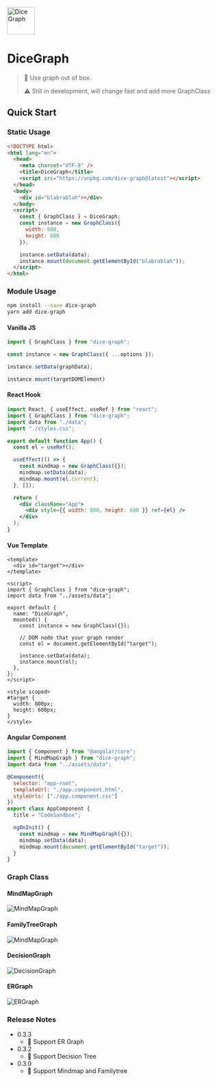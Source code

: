 <img src="./site/assets/DiceGraph.png" width="64px" height="64px" alt="Dice Graph"/>

# DiceGraph
> 👀 Use graph out of box.
> 
> ⚠️ Still in development, will change fast and add more GraphClass


## Quick Start

### Static Usage

```html
<!DOCTYPE html>
<html lang="en">
  <head>
    <meta charset="UTF-8" />
    <title>DiceGraph</title>
    <script src="https://unpkg.com/dice-graph@latest"></script>
  </head>
  <body>
    <div id="blabrablah"></div>
  </body>
  <script>
    const { GraphClass } = DiceGraph;
    const instance = new GraphClass({
      width: 800,
      height: 600
    });

    instance.setData(data);
    instance.mount(document.getElementById("blabrablah"));
  </script>
</html>

```

### Module Usage
```bash
npm install --save dice-graph
yarn add dice-graph
```

#### Vanilla JS

```javascript
import { GraphClass } from "dice-graph";

const instance = new GraphClass({ ...options });

instance.setData(graphData);

instance.mount(targetDOMElement)

```

#### React Hook

```jsx
import React, { useEffect, useRef } from "react";
import { GraphClass } from "dice-graph";
import data from "./data";
import "./styles.css";

export default function App() {
  const el = useRef();

  useEffect(() => {
    const mindmap = new GraphClass({});
    mindmap.setData(data);
    mindmap.mount(el.current);
  }, []);

  return (
    <div className="App">
      <div style={{ width: 800, height: 600 }} ref={el} />
    </div>
  );
}
```

#### Vue Template
```vue
<template>
  <div id="target"></div>
</template>

<script>
import { GraphClass } from "dice-graph";
import data from "../assets/data";

export default {
  name: "DiceGraph",
  mounted() {
    const instance = new GraphClass({});

    // DOM node that your graph render
    const el = document.getElementById("target");

    instance.setData(data);
    instance.mount(el);
  },
};
</script>

<style scoped>
#target {
  width: 800px;
  height: 600px;
}
</style>
```

#### Angular Component
```javascript
import { Component } from "@angular/core";
import { MindMapGraph } from "dice-graph";
import data from "../assets/data";

@Component({
  selector: "app-root",
  templateUrl: "./app.component.html",
  styleUrls: ["./app.component.css"]
})
export class AppComponent {
  title = "CodeSandbox";

  ngOnInit() {
    const mindmap = new MindMapGraph({});
    mindmap.setData(data);
    mindmap.mount(document.getElementById("target"));
  }
}
```

### Graph Class

#### MindMapGraph

![MindMapGraph](./site/assets/mindMap.jpg)

#### FamilyTreeGraph

![MindMapGraph](./site/assets/familytree.jpg)

#### DecisionGraph

![DecisionGraph](./site/assets/DecisionGraph.jpg)

#### ERGraph

![ERGraph](./site/assets/ER.jpg)


### Release Notes

- 0.3.3
  - 🎉 Support ER Graph
- 0.3.2
  - 🎉 Support Decision Tree
- 0.3.0
  - 🎉 Support Mindmap and Familytree
